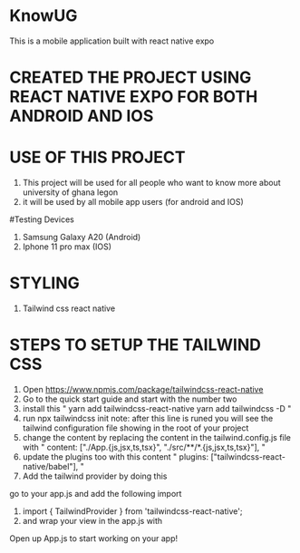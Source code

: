 # KnowUG
This is a mobile application built with react native expo

# CREATED THE PROJECT USING REACT NATIVE EXPO FOR BOTH ANDROID AND IOS

# USE OF THIS PROJECT
1. This project will be used for all people who want to know more about university of ghana legon 
2. it will be used by all mobile app users (for android and IOS)

#Testing Devices

1. Samsung Galaxy A20 (Android)
2. Iphone 11 pro max  (IOS)

# STYLING 
 1. Tailwind css react native

# STEPS TO SETUP THE TAILWIND CSS

1. Open https://www.npmjs.com/package/tailwindcss-react-native
2. Go to the quick start guide and start with the number two
3. install this " yarn add tailwindcss-react-native
yarn add tailwindcss -D "
4. run npx tailwindcss init note: after this line is runed you will see the tailwind configuration file showing in the root of your project
5. change the content by replacing the content in the tailwind.config.js file with " content: ["./App.{js,jsx,ts,tsx}", "./src/**/*.{js,jsx,ts,tsx}"], "
6. update the plugins too with this content " plugins: ["tailwindcss-react-native/babel"], "
7. Add the tailwind provider by doing this 

go to your app.js and add the following import
1. import { TailwindProvider } from 'tailwindcss-react-native';
2. and wrap your view in the app.js with
 <TailwindProvider>
      <View style={styles.container}>
        <Text>Open up App.js to start working on your app!</Text>
        <StatusBar style="auto" />
      </View>
  </TailwindProvider>
